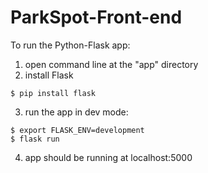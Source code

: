 # ParkSpot-Front-end

To run the Python-Flask app:  
1. open command line at the "app" directory  
2. install Flask  
```
$ pip install flask
```
3. run the app in dev mode:  
```
$ export FLASK_ENV=development  
$ flask run  
```
4. app should be running at localhost:5000
